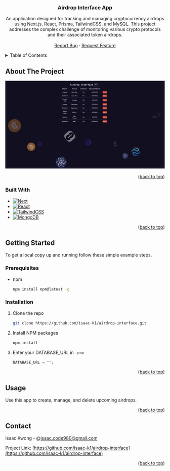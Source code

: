 <!-- Improved compatibility of back to top link: See: https://github.com/othneildrew/Best-README-Template/pull/73 -->

<a name="readme-top"></a>

<!-- [![Contributors][contributors-shield]][contributors-url]
[![Forks][forks-shield]][forks-url]
[![Stargazers][stars-shield]][stars-url]
[![Issues][issues-shield]][issues-url]
[![MIT License][license-shield]][license-url]
[![LinkedIn][linkedin-shield]][linkedin-url] -->

<!-- PROJECT LOGO -->
<div align="center">
<h3 align="center">Airdrop Interface App</h3>
  <p align="center">
    An application designed for tracking and managing cryptocurrency airdrops using Next.js, React, Prisma, TailwindCSS, and MySQL. 
    This project addresses the complex challenge of monitoring various crypto protocols and their associated token airdrops.
    <br />
    <br />
    <!-- <a href="https://ticket-app-bay.vercel.app/">View Demo</a>
    · -->
    <a href="https://github.com/isaac-k1/airdrop-interface/issues">Report Bug</a>
    ·
    <a href="https://github.com/isaac-k1/airdrop-interface/issues">Request Feature</a>
  </p>
</div>

<!-- TABLE OF CONTENTS -->
<details>
  <summary>Table of Contents</summary>
  <ol>
    <li>
      <a href="#about-the-project">About The Project</a>
      <ul>
        <li><a href="#built-with">Built With</a></li>
      </ul>
    </li>
    <li>
      <a href="#getting-started">Getting Started</a>
      <ul>
        <li><a href="#prerequisites">Prerequisites</a></li>
        <li><a href="#installation">Installation</a></li>
      </ul>
    </li>
    <li><a href="#usage">Usage</a></li>
    <li><a href="#contact">Contact</a></li>
    <li><a href="#acknowledgments">Acknowledgments</a></li>
  </ol>
</details>

<!-- ABOUT THE PROJECT -->

## About The Project

[![Airdrop Interface Screen Shot][product-screenshot]](https://github.com/isaac-k1/airdrop-interface/)

<p align="right">(<a href="#readme-top">back to top</a>)</p>

### Built With

- [![Next][Next.js]][Next-url]
- [![React][React.js]][React-url]
- [![TailwindCSS][TailwindCSS]][TailwindCSS-url]
- [![MongoDB][MongoDB]][MongoDB-url]

<p align="right">(<a href="#readme-top">back to top</a>)</p>

<!-- GETTING STARTED -->

## Getting Started

To get a local copy up and running follow these simple example steps.

### Prerequisites

- npm
  ```sh
  npm install npm@latest -g
  ```

### Installation

1. Clone the repo
   ```sh
   git clone https://github.com/isaac-k1/airdrop-interface.git
   ```
2. Install NPM packages
   ```sh
   npm install
   ```
3. Enter your DATABASE_URL in `.env`
   ```js
   DATABASE_URL = "";
   ```

<p align="right">(<a href="#readme-top">back to top</a>)</p>

<!-- USAGE EXAMPLES -->

## Usage

Use this app to create, manage, and delete upcoming airdrops.

<p align="right">(<a href="#readme-top">back to top</a>)</p>

<!-- CONTACT -->

## Contact

Isaac Kwong - @isaac.code980@gmail.com

Project Link: [https://github.com/isaac-k1/airdrop-interface](https://github.com/isaac-k1/airdrop-interface)

<p align="right">(<a href="#readme-top">back to top</a>)</p>

<!-- MARKDOWN LINKS & IMAGES -->
<!-- https://www.markdownguide.org/basic-syntax/#reference-style-links -->

[contributors-shield]: https://img.shields.io/github/contributors/isaac-k1/ticket-app.svg?style=for-the-badge
[contributors-url]: https://github.com/isaac-k1/airdrop-interface/graphs/contributors
[forks-shield]: https://img.shields.io/github/forks/isaac-k1/ticket-app.svg?style=for-the-badge
[forks-url]: https://github.com/isaac-k1/airdrop-interface/network/members
[stars-shield]: https://img.shields.io/github/stars/isaac-k1/ticket-app.svg?style=for-the-badge
[stars-url]: https://github.com/isaac-k1/airdrop-interface/stargazers
[issues-shield]: https://img.shields.io/github/issues/isaac-k1/ticket-app.svg?style=for-the-badge
[issues-url]: https://github.com/isaac-k1/airdrop-interface/issues
[license-shield]: https://img.shields.io/github/license/isaac-k1/ticket-app.svg?style=for-the-badge
[license-url]: https://github.com/isaac-k1/airdrop-interface/blob/master/LICENSE.txt
[linkedin-shield]: https://img.shields.io/badge/-LinkedIn-black.svg?style=for-the-badge&logo=linkedin&colorB=555
[linkedin-url]: https://linkedin.com/in/isaac-kwong-847746188
[product-screenshot]: public/airdrop-screenshot.png
[Next.js]: https://img.shields.io/badge/next.js-000000?style=for-the-badge&logo=nextdotjs&logoColor=white
[Next-url]: https://nextjs.org/
[React.js]: https://img.shields.io/badge/React-20232A?style=for-the-badge&logo=react&logoColor=61DAFB
[React-url]: https://reactjs.org/
[Vue.js]: https://img.shields.io/badge/Vue.js-35495E?style=for-the-badge&logo=vuedotjs&logoColor=4FC08D
[Vue-url]: https://vuejs.org/
[Angular.io]: https://img.shields.io/badge/Angular-DD0031?style=for-the-badge&logo=angular&logoColor=white
[Angular-url]: https://angular.io/
[Svelte.dev]: https://img.shields.io/badge/Svelte-4A4A55?style=for-the-badge&logo=svelte&logoColor=FF3E00
[Svelte-url]: https://svelte.dev/
[Laravel.com]: https://img.shields.io/badge/Laravel-FF2D20?style=for-the-badge&logo=laravel&logoColor=white
[Laravel-url]: https://laravel.com
[Bootstrap.com]: https://img.shields.io/badge/Bootstrap-563D7C?style=for-the-badge&logo=bootstrap&logoColor=white
[Bootstrap-url]: https://getbootstrap.com
[JQuery.com]: https://img.shields.io/badge/jQuery-0769AD?style=for-the-badge&logo=jquery&logoColor=white
[JQuery-url]: https://jquery.com
[MongoDB]: https://img.shields.io/badge/MongoDB-%234ea94b.svg?style=for-the-badge&logo=mongodb&logoColor=white
[MongoDB-url]: https://www.mongodb.com/
[TailwindCSS]: https://tailwindcss.com/
[TailwindCSS-url]: https://img.shields.io/badge/Tailwind_CSS-38B2AC?style=for-the-badge&logo=tailwind-css&logoColor=white
[MySQL]: https://mysql.com/
[MySQL-url]: https://img.shields.io/badge/MySQL-005C84?style=for-the-badge&logo=mysql&logoColor=white
